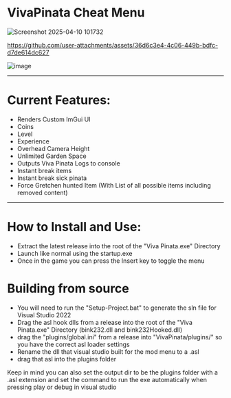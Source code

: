 # VivaPinata Cheat Menu
![Screenshot 2025-04-10 101732](https://github.com/user-attachments/assets/9f3db846-3d07-490a-84ea-80ec0a993b07)



https://github.com/user-attachments/assets/36d6c3e4-4c06-449b-bdfc-d7de614dc627


![image](https://github.com/user-attachments/assets/992052fa-219b-4786-b79c-8153f6b3f7f3)


---

# Current Features:
- Renders Custom ImGui UI
- Coins
- Level
- Experience
- Overhead Camera Height
- Unlimited Garden Space
- Outputs Viva Pinata Logs to console
- Instant break items
- Instant break sick pinata
- Force Gretchen hunted Item (With List of all possible items including removed content)

---

# How to Install and Use:
- Extract the latest release into the root of the "Viva Pinata.exe" Directory
- Launch like normal using the startup.exe
- Once in the game you can press the Insert key to toggle the menu

# Building from source
- You will need to run the "Setup-Project.bat" to generate the sln file for Visual Studio 2022
- Drag the asl hook dlls from a release into the root of the "Viva Pinata.exe" Directory (bink232.dll and bink232Hooked.dll)
- drag the "plugins/global.ini" from a release into "VivaPinata/plugins/" so you have the correct asl loader settings
- Rename the dll that visual studio built for the mod menu to a .asl
- drag that asl into the plugins folder

Keep in mind you can also set the output dir to be the plugins folder with a .asl extension and set the command to run the exe automatically when pressing play or debug in visual studio
